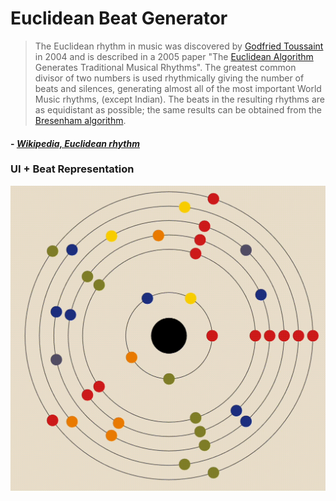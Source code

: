 # Euclidean Beat Generator

> The Euclidean rhythm in music was discovered by [Godfried Toussaint](https://en.wikipedia.org/wiki/Godfried_Toussaint) in 2004 and is described in a 2005 paper "The [Euclidean Algorithm](https://en.wikipedia.org/wiki/Euclidean_algorithm) Generates Traditional Musical Rhythms". The greatest common divisor of two numbers is used rhythmically giving the number of beats and silences, generating almost all of the most important World Music rhythms, (except Indian). The beats in the resulting rhythms are as equidistant as possible; the same results can be obtained from the [Bresenham algorithm](https://en.wikipedia.org/wiki/Bresenham%27s_line_algorithm).

#### - [*Wikipedia, Euclidean rhythm*](https://en.wikipedia.org/wiki/Euclidean_rhythm)


### UI + Beat Representation
![Playback Demo](https://raw.githubusercontent.com/AmberJBlue/EuclideanBeatGenerator/33c9f362ba712c5b18198523903f33e1e819c8fc/euclidean-beat-gen/public/assets/demo.gif?token=GHSAT0AAAAAABZWQBIY6BD7TVBWYE72TYLEY3B3NJQ
)